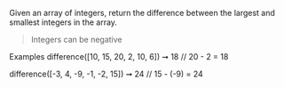 Given an array of integers, return the difference between the largest and smallest integers in the array.

> Integers can be negative

Examples
difference([10, 15, 20, 2, 10, 6]) ➞ 18
// 20 - 2 = 18

difference([-3, 4, -9, -1, -2, 15]) ➞ 24
// 15 - (-9) = 24